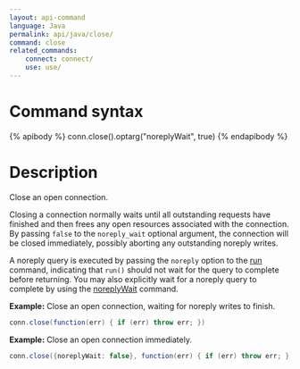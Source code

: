 ```yaml
---
layout: api-command
language: Java
permalink: api/java/close/
command: close
related_commands:
    connect: connect/
    use: use/
---
```


# Command syntax #

{% apibody %}
conn.close().optarg("noreplyWait", true)
{% endapibody %}

# Description #

Close an open connection.

Closing a connection normally waits until all outstanding requests have finished and then frees any open resources associated with the connection. By passing `false` to the `noreply_wait` optional argument, the connection will be closed immediately, possibly aborting any outstanding noreply writes.

A noreply query is executed by passing the `noreply` option to the [run](/api/java/run/) command, indicating that `run()` should not wait for the query to complete before returning. You may also explicitly wait for a noreply query to complete by using the [noreplyWait](/api/java/noreply_wait) command.

__Example:__ Close an open connection, waiting for noreply writes to finish.

```java
conn.close(function(err) { if (err) throw err; })
```

__Example:__ Close an open connection immediately.

```java
conn.close({noreplyWait: false}, function(err) { if (err) throw err; })
```
